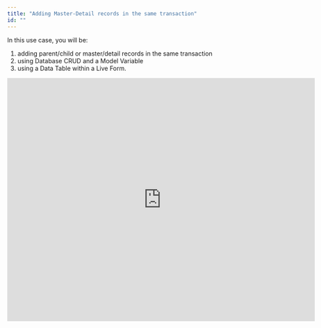 ```yaml
---
title: "Adding Master-Detail records in the same transaction"
id: ""
---
```


In this use case, you will be:

1. adding parent/child or master/detail records in the same transaction
2. using Database CRUD and a Model Variable
3. using a Data Table within a Live Form.

<iframe src="https://docs.google.com/presentation/d/e/2PACX-1vRPk97NkBP0j_F3PFDrsKb74n7urpxNjtk5JJC03RLSggnOFqQ_hrRZi4Hsr4KaL7xwboY0FsSwvKup/embed?start=false&amp;loop=false&amp;delayms=3000" frameborder="0" width="708" height="560" allowfullscreen="true" mozallowfullscreen="true" webkitallowfullscreen="true"></iframe>

